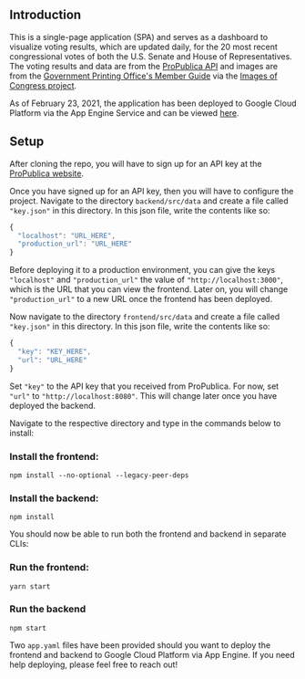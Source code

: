 
## Introduction

This is a single-page application (SPA) and serves as a dashboard to visualize voting results, which are updated daily, for the 20 most recent congressional votes of both the U.S. Senate and House of Representatives. The voting results and data are from the [ProPublica API](https://projects.propublica.org/api-docs/congress-api/) and images are from the [Government Printing Office's Member Guide](https://memberguide.gpo.gov/) via the [Images of Congress project](https://github.com/unitedstates/images). 

As of February 23, 2021, the application has been deployed to Google Cloud Platform via the App Engine Service and can be viewed [here](https://protean-atom-304500.uc.r.appspot.com/).

## Setup

After cloning the repo, you will have to sign up for an API key at the [ProPublica website](https://www.propublica.org/datastore/api/propublica-congress-api).

Once you have signed up for an API key, then you will have to configure the project. Navigate to the directory `backend/src/data` and create a file called `"key.json"` in this directory. In this json file, write the contents like so:

```JavaScript
{
  "localhost": "URL_HERE",
  "production_url": "URL_HERE"
}
```

Before deploying it to a production environment, you can give the keys `"localhost"` and `"production_url"` the value of `"http://localhost:3000"`, which is the URL that you can view the frontend. Later on, you will change `"production_url"` to a new URL once the frontend has been deployed.

Now navigate to the directory `frontend/src/data` and create a file called `"key.json"` in this directory. In this json file, write the contents like so:

```JavaScript
{
  "key": "KEY_HERE",
  "url": "URL_HERE"
}
```

Set `"key"` to the API key that you received from ProPublica. For now, set `"url"` to `"http://localhost:8080"`. This will change later once you have deployed the backend.

Navigate to the respective directory and type in the commands below to install:

### Install the frontend:

`npm install --no-optional --legacy-peer-deps`

### Install the backend: 

`npm install`

You should now be able to run both the frontend and backend in separate CLIs:

### Run the frontend:

`yarn start`

### Run the backend

`npm start`

Two `app.yaml` files have been provided should you want to deploy the frontend and backend to Google Cloud Platform via App Engine. If you need help deploying, please feel free to reach out!
